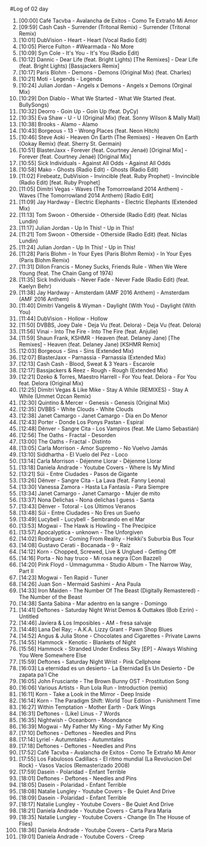 #Log of 02 day

1. [00:00] Café Tacvba - Avalancha de Exitos - Como Te Extraño Mi Amor
1. [09:59] Cash Cash - Surrender (Tritonal Remix) - Surrender (Tritonal Remix)
1. [10:01] DubVision - Heart - Heart (Vocal Radio Edit)
1. [10:05] Pierce Fulton - #Wearmada - No More
1. [10:09] Syn Cole - It's You - It's You (Radio Edit)
1. [10:12] Dannic - Dear Life (feat. Bright Lights) [The Remixes] - Dear Life (feat. Bright Lights) [Bassjackers Remix]
1. [10:17] Paris Blohm - Demons - Demons (Original Mix) (feat. Charles)
1. [10:21] Moti - Legends - Legends
1. [10:24] Julian Jordan - Angels x Demons - Angels x Demons (Orginal Mix)
1. [10:29] Don Diablo - What We Started - What We Started (feat. BullySongs)
1. [10:32] Deorro - Goin Up - Goin Up (feat. DyCy)
1. [10:35] Eva Shaw - U - U (Original Mix) (feat. Sonny Wilson & Mally Mall)
1. [10:38] Brooks - Alamo - Alamo
1. [10:43] Borgeous - 13 - Wrong Places (feat. Neon Hitch)
1. [10:46] Steve Aoki - Heaven On Earth (The Remixes) - Heaven On Earth (Ookay Remix) (feat. Sherry St. Germain)
1. [10:51] BlasterJaxx - Forever (feat. Courtney Jenaé) [Original Mix] - Forever (feat. Courtney Jenaé) [Original Mix]
1. [10:55] Sick Individuals - Against All Odds - Against All Odds
1. [10:58] Mako - Ghosts (Radio Edit) - Ghosts (Radio Edit)
1. [11:02] Firebeatz, DubVision - Invincible (feat. Ruby Prophet) - Invincible (Radio Edit) [feat. Ruby Prophet]
1. [11:05] Dimitri Vegas - Waves (The Tomorrowland 2014 Anthem) - Waves (The Tomorrowland 2014 Anthem) [Radio Edit]
1. [11:09] Jay Hardway - Electric Elephants - Electric Elephants (Extended Mix)
1. [11:13] Tom Swoon - Otherside - Otherside (Radio Edit) (feat. Niclas Lundin)
1. [11:17] Julian Jordan - Up In This! - Up in This!
1. [11:21] Tom Swoon - Otherside - Otherside (Radio Edit) (feat. Niclas Lundin)
1. [11:24] Julian Jordan - Up In This! - Up in This!
1. [11:28] Paris Blohm - In Your Eyes (Paris Blohm Remix) - In Your Eyes (Paris Blohm Remix)
1. [11:31] Dillon Francis - Money Sucks, Friends Rule - When We Were Young (feat. The Chain Gang of 1974)
1. [11:35] Sick Individuals - Never Fade - Never Fade (Radio Edit) (feat. Kaelyn Behr)
1. [11:38] Jay Hardway - Amsterdam (AMF 2016 Anthem) - Amsterdam (AMF 2016 Anthem)
1. [11:40] Dimitri Vangelis & Wyman - Daylight (With You) - Daylight (With You)
1. [11:44] DubVision - Hollow - Hollow
1. [11:50] DVBBS, Joey Dale - Deja Vu (feat. Delora) - Deja Vu (feat. Delora)
1. [11:56] Vinai - Into The Fire - Into The Fire (feat. Anjulie)
1. [11:59] Shaun Frank, KSHMR - Heaven (feat. Delaney Jane) [The Remixes] - Heaven (feat. Delaney Jane) [KSHMR Remix]
1. [12:03] Borgeous - Sins - Sins (Extended Mix)
1. [12:07] BlasterJaxx - Parnassia - Parnassia (Extended Mix)
1. [12:13] Cash Cash - Blood, Sweat & 3 Years - Escarole
1. [12:17] Bassjackers & Reez - Rough - Rough (Extended Mix)
1. [12:21] Dzeko & Torres, Maestro Harrell - For You feat. Delora - For You feat. Delora (Original Mix)
1. [12:25] Dimitri Vegas & Like Mike - Stay A While (REMIXES) - Stay A While (Ummet Ozcan Remix)
1. [12:30] Quintino & Mercer - Genesis - Genesis (Original Mix)
1. [12:35] DVBBS - White Clouds - White Clouds
1. [12:38] Janet Camargo - Janet Camargo - Día en Do Menor
1. [12:43] Porter - Donde Los Ponys Pastan - Espiral
1. [12:48] Dënver - Sangre Cita - Los Vampiros (feat. Me Llamo Sebastián)
1. [12:56] The Oaths - Fractal - Desorden
1. [13:00] The Oaths - Fractal - Distinto
1. [13:05] Carla Morrison - Amor Supremo - No Vuelvo Jamás
1. [13:10] Siddhartha - El Vuelo del Pez - Loco
1. [13:14] Carla Morrison - Déjenme Llorar - Déjenme Llorar
1. [13:18] Daniela Andrade - Youtube Covers - Where Is My Mind
1. [13:21] Súi - Entre Ciudades - Pasos de Gigante
1. [13:26] Dënver - Sangre Cita - La Lava (feat. Fanny Leona)
1. [13:30] Vanessa Zamora - Hasta La Fantasía - Para Siempre
1. [13:34] Janet Camargo - Janet Camargo - Mujer de mito
1. [13:37] Nona Delichas - Nona delichas I guess - Santa
1. [13:43] Dënver - Totoral - Los Últimos Veranos
1. [13:48] Súi - Entre Ciudades - No Eres un Sueño
1. [13:49] Lucybell - Lucybell - Sembrando en el Mar
1. [13:53] Mogwai - The Hawk is Howling - The Precipice
1. [13:57] Apocalyptica - unknown - The Unforgiven
1. [14:02] Rodriguez - Coming From Reality - Heikki's Suburbia Bus Tour
1. [14:08] Gustavo Cerati - Bocanada - 9 - Raíz
1. [14:12] Korn - Chopped, Screwed, Live & Unglued - Getting Off
1. [14:16] Porta - No hay truco - Mi rosa negra (Con Bazzel)
1. [14:20] Pink Floyd - Ummagumma - Studio Album - The Narrow Way, Part II
1. [14:23] Mogwai - Ten Rapid - Tuner
1. [14:26] Juan Son - Mermaid Sashimi - Ana Paula
1. [14:33] Iron Maiden - The Number Of The Beast (Digitally Remastered) - The Number of the Beast
1. [14:38] Santa Sabina - Mar adentro en la sangre - Domingo
1. [14:41] Deftones - Saturday Night Wrist Demos & Outtakes (Bob Ezrin) - Untitled
1. [14:46] Javiera & Los Imposibles - AM - fresa salvaje
1. [14:48] Lana Del Ray; - A.K.A. Lizzy Grant - Pawn Shop Blues
1. [14:52] Angus & Julia Stone - Chocolates and Cigarettes - Private Lawns
1. [14:55] Hammock - Kenotic - Blankets of Night
1. [15:56] Hammock - Stranded Under Endless Sky [EP] - Always Wishing You Were Somewhere Else
1. [15:59] Deftones - Saturday Night Wrist - Pink Cellphone
1. [16:03] La eternidad es un desierto - La Eternidad Es Un Desierto - De zapata pa'l Che
1. [16:05] John Frusciante - The Brown Bunny OST - Prostitution Song
1. [16:06] Various Artists - Run Lola Run - Introduction (remix)
1. [16:11] Korn - Take a Look in the Mirror - Deep Inside
1. [16:14] Korn - The Paradigm Shift: World Tour Edition - Punishment Time
1. [16:27] Within Temptation - Mother Earth - Dark Wings
1. [16:31] Deftones - (Like) Linus - 7 Words
1. [16:35] Nightwish - Oceanborn - Moondance
1. [16:39] Mogwai - My Father My King - My Father My King
1. [17:10] Deftones - Deftones - Needles and Pins
1. [17:14] Lyriel - Autumntales - Autumntales
1. [17:18] Deftones - Deftones - Needles and Pins
1. [17:52] Café Tacvba - Avalancha de Exitos - Como Te Extraño Mi Amor
1. [17:55] Los Fabulosos Cadillacs - El ritmo mundial (La Revolucion Del Rock) - Vasos Vacíos (Remasterizado 2008)
1. [17:59] Dasein - Polaridad - Enfant Terrible
1. [18:01] Deftones - Deftones - Needles and Pins
1. [18:05] Dasein - Polaridad - Enfant Terrible
1. [18:08] Natalie Lungley - Youtube Covers - Be Quiet And Drive
1. [18:09] Dasein - Polaridad - Enfant Terrible
1. [18:17] Natalie Lungley - Youtube Covers - Be Quiet And Drive
1. [18:21] Daniela Andrade - Youtube Covers - Carta Para Maria
1. [18:35] Natalie Lungley - Youtube Covers - Change (In The House of Flies)
1. [18:36] Daniela Andrade - Youtube Covers - Carta Para Maria
1. [19:01] Daniela Andrade - Youtube Covers - Creep
